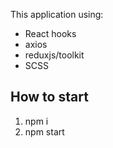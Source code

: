 This application using:

- React hooks
- axios
- reduxjs/toolkit
- SCSS

## How to start

1. npm i
2. npm start
